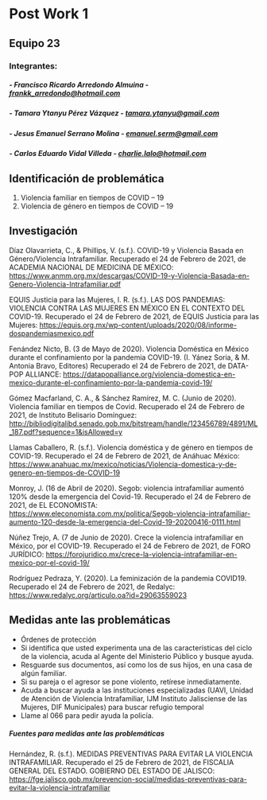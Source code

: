 # Post Work 1

## Equipo 23
### Integrantes:
##### - Francisco Ricardo Arredondo Almuina - frankk_arredondo@hotmail.com
##### - Tamara Ytanyu Pérez Vázquez - tamara.ytanyu@gmail.com
##### - Jesus Emanuel Serrano Molina - emanuel.serm@gmail.com
##### - Carlos Eduardo Vidal Villeda - charlie.lalo@hotmail.com

## Identificación de problemática

1.	Violencia familiar en tiempos de COVID – 19
2.	Violencia de género en tiempos de COVID – 19

## Investigación 

Díaz Olavarrieta, C., & Phillips, V. (s.f.). COVID-19 y Violencia Basada en Género/Violencia Intrafamiliar. Recuperado el 24 de Febrero de 2021, de ACADEMIA NACIONAL DE MEDICINA DE MÉXICO: https://www.anmm.org.mx/descargas/COVID-19-y-Violencia-Basada-en-Genero-Violencia-Intrafamiliar.pdf

EQUIS Justicia para las Mujeres, l. R. (s.f.). LAS DOS PANDEMIAS: VIOLENCIA CONTRA LAS MUJERES EN MÉXICO EN EL CONTEXTO DEL COVID-19. Recuperado el 24 de Febrero de 2021, de EQUIS Justicia para las Mujeres: https://equis.org.mx/wp-content/uploads/2020/08/informe-dospandemiasmexico.pdf

Fenández Nicto, B. (3 de Mayo de 2020). Violencia Doméstica en México durante el confinamiento por la pandemia COVID-19. (I. Yánez Soria, & M. Antonia Bravo, Editores) Recuperado el 24 de Febrero de 2021, de DATA-POP ALLIANCE: https://datapopalliance.org/violencia-domestica-en-mexico-durante-el-confinamiento-por-la-pandemia-covid-19/

Gómez Macfarland, C. A., & Sánchez Ramírez, M. C. (Junio de 2020). Violencia familiar en tiempos de Covid. Recuperado el 24 de Febrero de 2021, de Instituto Belisario Domínguez: http://bibliodigitalibd.senado.gob.mx/bitstream/handle/123456789/4891/ML_187.pdf?sequence=1&isAllowed=y

Llamas Caballero, R. (s.f.). Violencia doméstica y de género en tiempos de COVID-19. Recuperado el 24 de Febrero de 2021, de Anáhuac México: https://www.anahuac.mx/mexico/noticias/Violencia-domestica-y-de-genero-en-tiempos-de-COVID-19

Monroy, J. (16 de Abril de 2020). Segob: violencia intrafamiliar aumentó 120% desde la emergencia del Covid-19. Recuperado el 24 de Febrero de 2021, de EL ECONOMISTA: https://www.eleconomista.com.mx/politica/Segob-violencia-intrafamiliar-aumento-120-desde-la-emergencia-del-Covid-19-20200416-0111.html

Núñez Trejo, A. (7 de Junio de 2020). Crece la violencia intrafamiliar en México, por el COVID-19. Recuperado el 24 de Febrero de 2021, de FORO JURÍDICO: https://forojuridico.mx/crece-la-violencia-intrafamiliar-en-mexico-por-el-covid-19/

Rodríguez Pedraza, Y. (2020). La feminización de la pandemia COVID19. Recuperado el 24 de Febrero de 2021, de Redalyc: https://www.redalyc.org/articulo.oa?id=29063559023


## Medidas ante las problemáticas 
- Órdenes de protección 
-	Si identifica que usted experimenta una de las características del ciclo de la      violencia, acuda al Agente del Ministerio Público y busque ayuda.
-	Resguarde sus documentos, así como los de sus hijos, en una casa de algún         familiar.
- Si su pareja o el agresor se pone violento, retírese inmediatamente.
- Acuda a buscar ayuda a las instituciones especializadas (UAVI, Unidad de Atención de Violencia Intrafamiliar, IJM Instituto Jalisciense de las Mujeres, DIF Municipales) para buscar refugio temporal
-	Llame al 066 para pedir ayuda la policía.
  
##### Fuentes para medidas ante las problemáticas 

Hernández, R. (s.f.). MEDIDAS PREVENTIVAS PARA EVITAR LA VIOLENCIA INTRAFAMILIAR. Recuperado el 25 de Febrero de 2021, de FISCALIA GENERAL DEL ESTADO. GOBIERNO DEL ESTADO DE JALISCO: https://fge.jalisco.gob.mx/prevencion-social/medidas-preventivas-para-evitar-la-violencia-intrafamiliar
